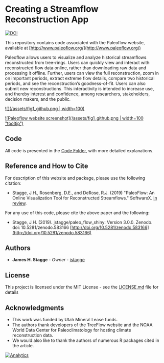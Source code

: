 # Creating a Streamflow Reconstruction App

[![DOI](https://zenodo.org/badge/84977163.svg)](https://zenodo.org/badge/latestdoi/84977163)

This repository contains code associated with the Paleoflow website, available at [http://www.paleoflow.org/](http://www.paleoflow.org/)

Paleoflow allows users to visualize and analyze historical streamflows reconstructed from tree-rings. Users can quickly view and interact with reconstructed flow data online, rather than downloading raw data and processing it offline. Further, users can view the full reconstruction, zoom in on important periods, extract extreme flow details, compare two historical periods, and see the reconstruction’s goodness-of-fit. Users can also submit new reconstructions. This interactivity is intended to increase use, and thereby interest and confidence, among researchers, stakeholders, decision makers, and the public. 

<!-- Add a screenshot -->
<!-- ![Paleoflow website screenshot](/assets/fig1_github.png | width=100)(https://www.google.com) -->
[![](/assets/fig1_github.png  | width=100)](https://www.google.com)


[![Paleoflow website screenshot](/assets/fig1_github.png | width=100 "tooltip")](https://www.google.com)


## Code

All code is presented in the [Code Folder](https://github.com/jstagge/paleo_flow_shiny/tree/master/code), with more detailed explanations.

## Reference and How to Cite

For description of this website and package, please use the following citation:

* Stagge, J.H., Rosenberg, D.E., and DeRose, R.J. (2019) "PaleoFlow: An Online Visualization Tool for Reconstructed Streamflows." SoftwareX. [In review](https://www.journals.elsevier.com/softwarex).

For any use of this code, please cite the above paper and the following:

* Stagge, J.H. (2019). jstagge/paleo_flow_shiny: Version 3.0.0. Zenodo. doi: 10.5281/zenodo.583166 [http://doi.org/10.5281/zenodo.583166](http://doi.org/10.5281/zenodo.583166)

## Authors

* **James H. Stagge** - *Owner* - [jstagge](https://github.com/jstagge)

## License

This project is licensed under the MIT License - see the [LICENSE.md](LICENSE.md) file for details

## Acknowledgments

* This work was funded by Utah Mineral Lease funds.
* The authors thank developers of the TreeFlow website and the NOAA World Data Center for Paleoclimatology for hosting climate reconstruction data. 
* We would also like to thank the authors of numerous R packages cited in the article.

[![Analytics](https://ga-beacon.appspot.com/UA-93682740-1/paleo_flow_shiny/readme)](https://github.com/igrigorik/ga-beacon)